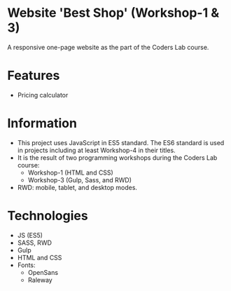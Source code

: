 # Website 'Best Shop' (Workshop-1 & 3)
A responsive one-page website as the part of the Coders Lab course.

# Features
* Pricing calculator

# Information
* This project uses JavaScript in ES5 standard. The ES6 standard is used in projects including at least Workshop-4 in their titles.
* It is the result of two programming workshops during the Coders Lab course:
    * Workshop-1 (HTML and CSS)
    * Workshop-3 (Gulp, Sass, and RWD)
* RWD: mobile, tablet, and desktop modes.

# Technologies
* JS (ES5)
* SASS, RWD
* Gulp
* HTML and CSS
* Fonts:
    * OpenSans
    * Raleway